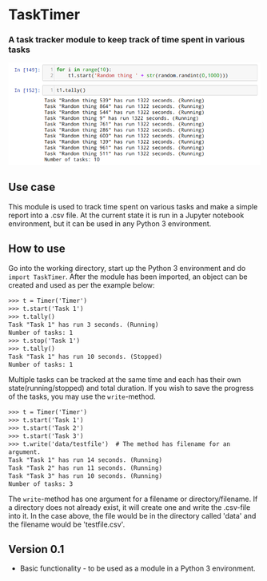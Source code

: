 # TaskTimer
### A task tracker module to keep track of time spent in various tasks

![Image](docs/Example.png "TaskTimer in action")

## Use case
This module is used to track time spent on various tasks and make a simple report into a .csv file. At the current state it is run in a Jupyter notebook environment, but it can be used in any Python 3 environment.

## How to use
Go into the working directory, start up the Python 3 environment and do `import TaskTimer`.
After the module has been imported, an object can be created and used as per the example below:

```
>>> t = Timer('Timer')
>>> t.start('Task 1')
>>> t.tally()
Task "Task 1" has run 3 seconds. (Running)
Number of tasks: 1
>>> t.stop('Task 1')
>>> t.tally()
Task "Task 1" has run 10 seconds. (Stopped)
Number of tasks: 1
```

Multiple tasks can be tracked at the same time and each has their own state(running/stopped) and total duration. If you wish to save the progress of the tasks, you may use the `write`-method.

```
>>> t = Timer('Timer')
>>> t.start('Task 1')
>>> t.start('Task 2')
>>> t.start('Task 3')
>>> t.write('data/testfile')  # The method has filename for an argument.
Task "Task 1" has run 14 seconds. (Running)
Task "Task 2" has run 11 seconds. (Running)
Task "Task 3" has run 10 seconds. (Running)
Number of tasks: 3
```

The `write`-method has one argument for a filename or directory/filename. If a directory does not already exist, it will create one and write the .csv-file into it. In the case above, the file would be in the directory called 'data' and the filename would be 'testfile.csv'.

## Version 0.1

* Basic functionality - to be used as a module in a Python 3 environment.
